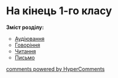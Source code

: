 <div id="hypercomments_widget" class="js-hypercomments-widget invisible"></div>

# На кінець 1-го класу

<p><b>Зміст розділу:</b></p>
<ul type="circle">
<li><a href="https://edera.gitbooks.io/ed-era-book-mon-english/content/1/audiyuvannya.html">Аудіювання</a></li>
<li><a href="https://edera.gitbooks.io/ed-era-book-mon-english/content/1/govorinnya.html">Говоріння</a></li>
<li><a href="https://edera.gitbooks.io/ed-era-book-mon-english/content/1/chitannya.html">Читання</a></li>
<li><a href="https://edera.gitbooks.io/ed-era-book-mon-english/content/1/pysmo.html">Письмо</a></li>
</ul>

<div class="js-hypercomments-container">
    <a href="http://hypercomments.com" class="hc-link" title="comments widget">comments powered by HyperComments</a>
</div>
